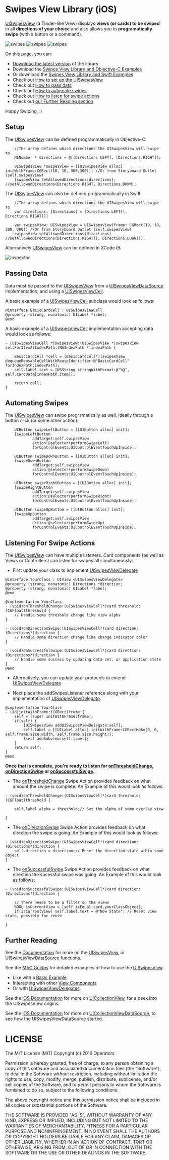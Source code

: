 # Swipes View Library (iOS)
[UISwipesView](http://operators.github.io/swipes-view-ios/Classes/UISwipesView.html) (a Tinder-like View) displays **views (or cards) to be swiped** in all **directions of your choice** and also allows you to **programatically swipe** (with a button or a command).

![swipes](https://raw.githubusercontent.com/Operators/swipes-view-ios/master/basic.gif "UISwipesView") ![swipes](https://raw.githubusercontent.com/Operators/swipes-view-ios/master/components.gif "UISwipesView") ![swipes](https://raw.githubusercontent.com/Operators/swipes-view-ios/master/advanced.gif "UISwipesView")

On this page, you can:
* [Download the latest version](https://github.com/Operators/swipes-view-ios/files/201709/Swipes.zip) of the library
* Download the [Swipes View Library and Objective-C Examples](https://github.com/Operators/swipes-view-ios/files/201708/SwipesObjCExamples.zip)
* Or download the [Swipes View Library and Swift Examples](https://github.com/Operators/swipes-view-ios/files/201707/SwipesSwiftExamples.zip)
* Check out [How to set up the UISwipesView](https://github.com/Operators/swipes-view-ios#setup)
* Check out [How to pass data](https://github.com/Operators/swipes-view-ios#passing-data)
* Check out [How to automate swipes](https://github.com/Operators/swipes-view-ios#automating-swipes)
* Check out [How to listen for swipe actions](https://github.com/Operators/swipes-view-ios#listening-for-swipe-actions)
* Check out [our Further Reading section](https://github.com/Operators/swipes-view-ios#further-reading)

Happy Swiping, :)

Setup
-----

The [UISwipesView](http://operators.github.io/swipes-view-ios/Classes/UISwipesView.html) can be defined programmatically in Objective-C:
```    
    //The array defines which directions the UISwipesView will swipe to
    NSNumber * directions = @[[Directions LEFT], [Directions.RIGHT]];
    
    UISwipesView *swipesView = [[UISwipesView alloc] initWithFrame:CGRect(10, 10, 300,300)]; //Or from Storyboard Outlet (self.swipesView)
	[swipesView setAllowedDirections:directions]; //setAllowedDirections(Directions.RIGHT, Directions.DOWN);
```

The [UISwipesView](http://operators.github.io/swipes-view-ios/Classes/UISwipesView.html) can also be defined programmatically in Swift:
```    
    //The array defines which directions the UISwipesView will swipe to
	var directions: [Directions] = [Directions.LEFT(), Directions.RIGHT()]
	
	var swipesView: UISwipesView = UISwipesView(frame: CGRect(10, 10, 300, 300)) //Or from Storyboard Outlet (self.swipesView)
	swipesView.setAllowedDirections(directions) //setAllowedDirections(Directions.RIGHT(), Directions.DOWN());
```
    
Alternatively [UISwipesView](http://operators.github.io/swipes-view-ios/Classes/UISwipesView.html) can be defined in XCode IB:

![inspector](https://raw.githubusercontent.com/Operators/swipes-view-ios/master/ib_inspector.png "Interface Builder")
   
Passing Data
---------------

Data must be passed to the [UISwipesView](http://operators.github.io/swipes-view-ios/Classes/UISwipesView.html) from a [UISwipesViewDataSource](http://operators.github.io/swipes-view-ios/Protocols/UISwipesViewDataSource.html) implementation, and using a [UISwipesViewCell](http://operators.github.io/swipes-view-ios/Classes/UISwipesViewCell.html).

A basic example of a [UISwipesViewCell](http://operators.github.io/swipes-view-ios/Classes/UISwipesViewCell.html) subclass would look as follows:
```	
@interface BasicCardCell : UISwipesViewCell
@property (strong, nonatomic) UILabel *label;
@end
```

A basic example of a [UISwipesViewCell](http://operators.github.io/swipes-view-ios/Classes/UISwipesViewCell.html) implementation accepting data would look as follows:
```	
- (UISwipesViewCell *)swipesView:(UISwipesView *)swipesView cellForItemAtIndexPath:(NSIndexPath *)indexPath {
    
    BasicCardCell *cell = (BasicCardCell*)[swipesView dequeueReusableCellWithReuseIdentifier:@"BasicCardCell" forIndexPath:indexPath];
    cell.label.text = [NSString stringWithFormat:@"%@", self.cardData[indexPath.item]];
    
    return cell;
}
```

Automating Swipes
---------------

The [UISwipesView](http://operators.github.io/swipes-view-ios/Classes/UISwipesView.html) can swipe programatically as well, ideally through a button click (or some other action):
```
	UIButton swipeLeftButton = [[UIButton alloc] init];
    [swipeLeftButton 
    		addTarget:self.swipesView 
    		action:@selector(performSwipeLeft) 
    		forControlEvents:UIControlEventTouchUpInside];
    		
	UIButton swipeDownButton = [[UIButton alloc] init];
    [swipeDownButton 
    		addTarget:self.swipesView 
    		action:@selector(performSwipeDown) 
    		forControlEvents:UIControlEventTouchUpInside];
    		
	UIButton swipeRightButton = [[UIButton alloc] init];
    [swipeRightButton 
    		addTarget:self.swipesView 
    		action:@selector(performSwipeRight) 
    		forControlEvents:UIControlEventTouchUpInside];
    		
	UIButton swipeUpButton = [[UIButton alloc] init];
    [swipeUpButton 
    		addTarget:self.swipesView 
    		action:@selector(performSwipeUp) 
    		forControlEvents:UIControlEventTouchUpInside];
```	
        
Listening For Swipe Actions
---------------

The [UISwipesView](http://operators.github.io/swipes-view-ios/Classes/UISwipesView.html) can have multiple listeners. Card components (as well as Views or Controllers) can listen for swipes all simultaneously:
	
* First update your class to implement [UISwipesViewDelegate](http://operators.github.io/swipes-view-ios/Protocols/UISwipesViewDelegate.html)
```
@interface YourClass : UIView <UISwipesViewDelegate>
@property (strong, nonatomic) Directions *direction;
@property (strong, nonatomic) UILabel *label;
@end

@implementation YourClass
- (void)onThresholdChange:(UISwipesViewCell*)card threshold:(CGFloat)threshold {
	// Handle some threshold change like view alpha
}

- (void)onDirectionSwipe:(UISwipesViewCell*)card direction:(Directions*)direction {
	// Handle some direction change like change indicator color
}

- (void)onSuccessfulSwipe:(UISwipesViewCell*)card direction:(Directions*)direction {
	// Handle some success by updating data set, or application state
}
@end
```
* Alternatively, you can update your protocols to extend [UISwipesViewDelegate](http://operators.github.io/swipes-view-ios/Protocols/UISwipesViewDelegate.html)
	
* Next place the addSwipesListener reference along with your implementation of [UISwipesViewDelegate](http://operators.github.io/swipes-view-ios/Protocols/UISwipesViewDelegate.html).
```
@implementation YourClass
- (id)initWithFrame:(CGRect)frame {
    self = [super initWithFrame:frame];
    if(self) {
        [UISwipesView addUISwipesViewDelegate:self];
        self.label = [[UILabel alloc] initWithFrame:CGRectMake(0, 0, self.frame.size.width, self.frame.size.height)];
        [self addSubview:self.label];
    }
    return self;
}
@end
```


**Once that is complete, you're ready to listen for [onThresholdChange](http://operators.github.io/swipes-view-ios/Protocols/UISwipesViewDelegate.html#//api/name/onThresholdChange:threshold:), [onDirectionSwipe](http://operators.github.io/swipes-view-ios/Protocols/UISwipesViewDelegate.html#//api/name/onDirectionSwipe:direction:) or [onSuccessfulSwipe](http://operators.github.io/swipes-view-ios/Protocols/UISwipesViewDelegate.html#//api/name/onSuccessfulSwipe:direction:).**

* The [onThresholdChange](http://operators.github.io/swipes-view-ios/Protocols/UISwipesViewDelegate.html#//api/name/onThresholdChange:threshold:) Swipe Action provides feedback on what amount the swipe is complete. An Example of this would look as follows:
```
- (void)onThresholdChange:(UISwipesViewCell*)card threshold:(CGFloat)threshold {
    
    self.label.alpha = threshold;// Set the alpha of some overlay view
    
}
```
* The [onDirectionSwipe](http://operators.github.io/swipes-view-ios/Protocols/UISwipesViewDelegate.html#//api/name/onDirectionSwipe:direction:) Swipe Action provides feedback on what direction the swipe is going. An Example of this would look as follows:
```
- (void)onDirectionSwipe:(UISwipesViewCell*)card direction:(Directions*)direction {
    self.direction = direction;// Reset the direction state wthin some object
}
```
* The [onSuccessfulSwipe](http://operators.github.io/swipes-view-ios/Protocols/UISwipesViewDelegate.html#//api/name/onSuccessfulSwipe:direction:) Swipe Action provides feedback on what direction the sucessful swipe was going. An Example of this would look as follows:
```
- (void)onSuccessfulSwipe:(UISwipesViewCell*)card direction:(Directions*)direction {
    
	// There needs to be a filter on the views
	BOOL isCurrentView = [self isEqual:card.yourClassObject];
    if(isCurrentView) self.label.text = @"New State"; // Reset view state, possibly for reuse
	
}
```

Further Reading
---------------

See the [Documentation](http://operators.github.io/swipes-view-ios) for more on the [UISwipesView](http://operators.github.io/swipes-view-ios/Classes/UISwipesView.html), or [UISwipesViewDataSource](http://operators.github.io/swipes-view-ios/Protocols/UISwipesViewDataSource.html) functions.

See the [MAC Guides](#) for detailed examples of how to use the [UISwipesView](http://operators.github.io/swipes-view-ios/Classes/UISwipesView.html).
* Like with a [Basic Example](#)
* Interacting with other [View Components](#)
* Or with [UISwipesViewDelegates](#).

See the [iOS Documentation](https://developer.apple.com/library/ios/documentation/UIKit/Reference/UICollectionView_class/) for more on [UICollectionView](https://github.com/Microsoft/WinObjC/blob/master/Frameworks/UIKit/UICollectionView.mm), for a peek into the UISwipesView origins.

See the [iOS Documentation](https://developer.apple.com/library/ios/documentation/UIKit/Reference/UICollectionViewDataSource_protocol/) for more on [UICollectionViewDataSource](https://github.com/Microsoft/WinObjC/blob/343f28478265d455489ae107fb9542a01bc15103/include/UIKit/UICollectionViewDataSource.h), to see how the UISwipesViewDataSource started.

	
LICENSE
===============
The MIT License (MIT)
Copyright (c) 2016 Operators

Permission is hereby granted, free of charge, to any person obtaining a copy
of this software and associated documentation files (the "Software"), to deal
in the Software without restriction, including without limitation the rights
to use, copy, modify, merge, publish, distribute, sublicense, and/or sell
copies of the Software, and to permit persons to whom the Software is
furnished to do so, subject to the following conditions:

The above copyright notice and this permission notice shall be included in all
copies or substantial portions of the Software.

THE SOFTWARE IS PROVIDED "AS IS", WITHOUT WARRANTY OF ANY KIND, EXPRESS OR
IMPLIED, INCLUDING BUT NOT LIMITED TO THE WARRANTIES OF MERCHANTABILITY,
FITNESS FOR A PARTICULAR PURPOSE AND NONINFRINGEMENT. IN NO EVENT SHALL THE
AUTHORS OR COPYRIGHT HOLDERS BE LIABLE FOR ANY CLAIM, DAMAGES OR OTHER
LIABILITY, WHETHER IN AN ACTION OF CONTRACT, TORT OR OTHERWISE, ARISING FROM,
OUT OF OR IN CONNECTION WITH THE SOFTWARE OR THE USE OR OTHER DEALINGS IN THE
SOFTWARE.
